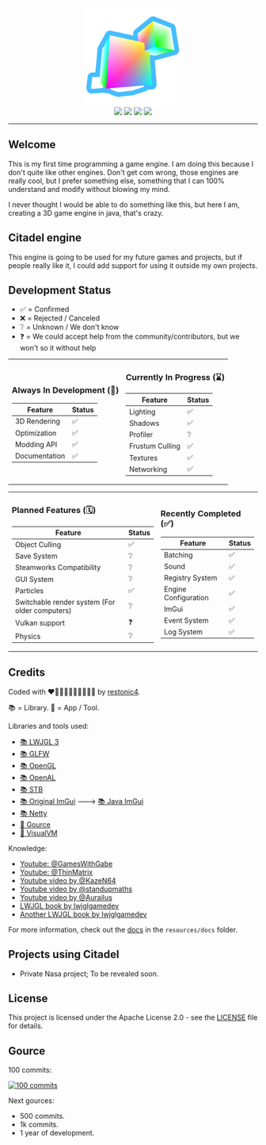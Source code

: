 <div align="center" style="text-align:center;"><img style="height: 200px" src="resources/assets/textures/icons/icon.png"></div>

<div align="center" style="text-align:center;">
    <a href="https://patreon.com/restonic4"><img src="https://img.shields.io/badge/Patreon-restonic4-orange?logo=patreon&style=for-the-badge"></a>
    <a href="https://github.com/restonic4"><img src="https://img.shields.io/badge/GitHub-restonic4-black?logo=github&style=for-the-badge"></a>
    <a href="https://discord.gg/9ZUpW6TDrb"><img src="https://img.shields.io/discord/735889440743882834?label=Discord&logo=discord&style=for-the-badge"></a>
    <a href="LICENSE"><img src="https://img.shields.io/badge/License-Apache-blue?style=for-the-badge"></a>
</div>

---

## Welcome

This is my first time programming a game engine. I am doing this because I don't quite like other engines. Don't get com wrong, those engines are really cool, but I prefer something else, something that I can 100% understand and modify without blowing my mind.

I never thought I would be able to do something like this, but here I am, creating a 3D game engine in java, that's crazy.

## Citadel engine

This engine is going to be used for my future games and projects, but if people really like it, I could add support for using it outside my own projects.

## Development Status

<ul>
    <li>✅ = Confirmed</li>
    <li>❌ = Rejected / Canceled</li>
    <li>❔ = Unknown / We don't know</li>
    <li>❓ = We could accept help from the community/contributors, but we won't so it without help</li>
</ul>

<table style="border-collapse: collapse !important; border: none !important;">
<td style="border: none !important;">

### Always In Development (🔄)
| Feature       | Status   |
|---------------|----------|
| 3D Rendering  | ✅        |
| Optimization  | ✅        |
| Modding API   | ✅        |
| Documentation | ✅        |

</td><td style="border: none !important;">

### Currently In Progress (⌛)
| Feature         | Status |
|-----------------|--------|
| Lighting        | ✅      |
| Shadows         | ✅      |
| Profiler        | ❔      |
| Frustum Culling | ✅      |
| Textures        | ✅      |
| Networking      | ✅      |

</td></table>

<table style="border-collapse: collapse !important; border: none !important;">
<td style="border: none !important;">

### Planned Features (🗓️)
| Feature                                        | Status |
|------------------------------------------------|--------|
| Object Culling                                 | ✅      |
| Save System                                    | ❔      |
| Steamworks Compatibility                       | ❔      |
| GUI System                                     | ❔      |
| Particles                                      | ✅      |
| Switchable render system (For older computers) | ❔      |
| Vulkan support                                 | ❓      |
| Physics                                        | ❔      |

</td><td style="border: none !important;">

### Recently Completed (✅)
| Feature              | Status |
|----------------------|--------|
| Batching             | ✅      |
| Sound                | ✅      |
| Registry System      | ✅      |
| Engine Configuration | ✅      |
| ImGui                | ✅      |
| Event System         | ✅      |
| Log System           | ✅      |

</td></table>

## Credits

Coded with ❤🧡💛💚💙💙💜🤎🖤🤍 by <a href="https://github.com/restonic4">restonic4</a>.

📚 = Library.
🔮 = App / Tool.

Libraries and tools used:
- <a href="https://www.lwjgl.org">📚 LWJGL 3</a>
- <a href="https://www.glfw.org">📚 GLFW</a>
- <a href="https://www.khronos.org/about/">📚 OpenGL</a>
- <a href="https://www.openal.org">📚 OpenAL</a>
- <a href="https://github.com/nothings/stb">📚 STB</a>
- <a href="https://github.com/ocornut/imgui">📚 Original ImGui</a> ---> <a href="https://github.com/SpaiR/imgui-java">📚 Java ImGui</a>
- <a href="https://github.com/netty/netty/">📚 Netty</a>
- <a href="https://gource.io">🔮 Gource</a>
- <a href="https://visualvm.github.io">🔮 VisualVM</a>

Knowledge:
- <a href="https://www.youtube.com/@GamesWithGabe">Youtube: @GamesWithGabe</a>
- <a href="https://www.youtube.com/@ThinMatrix">Youtube: @ThinMatrix</a>
- <a href="https://www.youtube.com/watch?v=f05PwswO7qc">Youtube video by @KazeN64</a>
- <a href="https://www.youtube.com/watch?v=1LCEiVDHJmc">Youtube video by @standupmaths</a>
- <a href="https://www.youtube.com/watch?v=YTfdBSjitd8">Youtube video by @Aurailus</a>
- <a href="https://ahbejarano.gitbook.io/lwjglgamedev">LWJGL book by lwjglgamedev</a>
- <a href="https://lwjglgamedev.gitbooks.io/3d-game-development-with-lwjgl/content">Another LWJGL book by lwjglgamedev</a>

For more information, check out the [docs](./resources/docs) in the `resources/docs` folder.

## Projects using Citadel
<ul>
    <li>Private Nasa project; To be revealed soon.</li>
</ul>

## License

This project is licensed under the Apache License 2.0 - see the [LICENSE](LICENSE) file for details.

## Gource

100 commits:

[![100 commits](https://img.youtube.com/vi/ai7zSsb1ELU/0.jpg)](https://www.youtube.com/watch?v=ai7zSsb1ELU)

Next gources:
- 500 commits.
- 1k commits.
- 1 year of development.